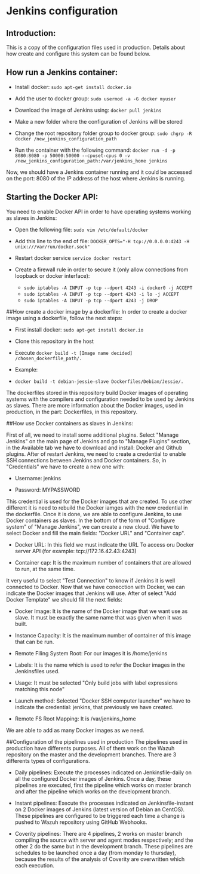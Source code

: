 # Jenkins configuration

## Introduction:
This is a copy of the configuration files used in production. Details about how create and configure this system can be found below.

## How run a Jenkins container:

- Install docker:
```sudo apt-get install docker.io```

- Add the user to docker group:
```sudo usermod -a -G docker myuser```

- Download the image of Jenkins using:
```docker pull jenkins```

- Make a new folder where the configuration of Jenkins will be stored

- Change the root repository folder group to docker group:
```sudo chgrp -R docker /new_jenkins_configuration_path```

- Run the container with the following command:
```docker run -d -p 8080:8080 -p 50000:50000 --cpuset-cpus 0 -v /new_jenkins_configuration_path:/var/jenkins_home jenkins```

Now, we should have a Jenkins container running and it could be accessed on the port: 8080 of the IP address of the host where Jenkins is running.

## Starting the Docker API:

You need to enable Docker API in order to have operating systems working as slaves in Jenkins:

- Open the following file:
```sudo vim /etc/default/docker```

- Add this line to the end of file:
```DOCKER_OPTS="-H tcp://0.0.0.0:4243 -H unix:///var/run/docker.sock"```

- Restart docker service
```service docker restart```

- Create a firewall rule in order to secure it (only allow connections from loopback or docker interface):
  + ```sudo iptables -A INPUT -p tcp --dport 4243 -i docker0 -j ACCEPT```
  + ```sudo iptables -A INPUT -p tcp --dport 4243 -i lo -j ACCEPT```
  + ```sudo iptables -A INPUT -p tcp --dport 4243 -j DROP```

##How create a docker image by a dockerfile:
In order to create a docker image using a dockerfile, follow the next steps:

- First install docker:
```sudo apt-get install docker.io```

- Clone this repository in the host

- Execute ```docker build -t [Image name decided] /chosen_dockerfile_path/.```

- Example:
+ ```docker build -t debian-jessie-slave Dockerfiles/Debian/Jessie/.```

The dockerfiles stored in this repository build Docker images of operating systems with the compilers and configuration needed to be used by Jenkins as slaves.
There are more information about the Docker images, used in production, in the part: Dockerfiles, in this repository.

##How use Docker containers as slaves in Jenkins:

First of all, we need to install some additional plugins. Select "Manage Jenkins" on the main page of Jenkins and go to "Manage Plugins" section, in the Available tab we have to download and install: Docker and Github plugins.
After of restart Jenkins, we need to create a credential to enable SSH connections between Jenkins and Docker containers.
So, in "Credentials" we have to create a new one with:

- Username: jenkins

- Password: MYPASSWORD

This credential is used for the Docker images that are created. To use other different it is need to rebuild the Docker iamges with the new credential in the dockerfile.
Once it is done, we are able to configure Jenkins, to use Docker containers as slaves.
In the bottom of the form of "Configure system" of "Manage Jenkins", we can create a new cloud. We have to select Docker and fill the main fields: "Docker URL" and "Container cap".

- Docker URL: In this field we must indicate the URL To access oru Docker server API (for example: tcp://172.16.42.43:4243)

- Container cap: It is the maximum number of containers that are allowed to run, at the same time.

It very useful to select "Test Connection" to know if Jenkins it is well connected to Docker.
Now that we have conecction with Docker, we can indicate the Docker images that Jenkins will use. After of select "Add Docker Template" we should fill the next fields:

- Docker Image: It is the name of the Docker image that we want use as slave. It must be exactly the same name that was given when it was built.

- Instance Capacity: It is the maximum number of container of this image that can be run.

- Remote Filing System Root: For our images it is /home/jenkins

- Labels: It is the name which is used to refer the Docker images in the Jenkinsfiles used.

- Usage: It must be selected "Only build jobs with label expressions matching this node"

- Launch method: Selected "Docker SSH computer launcher" we have to indicate the credential: jenkins, that previously we have created.

-	Remote FS Root Mapping: It is /var/jenkins_home

We are able to add as many Docker images as we need.

##Configuration of the pipelines used in production
The pipelines used in production have differents purposes. All of them work on the Wazuh repository on the master and the development branches.
There are 3 differents types of configurations.

- Daily pipelines: Execute the processes indicated on Jenkinsfile-daily on all the configured Docker images of Jenkins. Once a day, these pipelines are executed, first the pipeline which works on master branch and after the pipeline which works on the development branch.

- Instant pipelines: Execute the processes indicated on Jenkinsfile-instant on 2  Docker images of Jenkins (latest version of Debian an CentOS). These pipelines are configured to be triggered each time a change is pushed to Wazuh repository using GitHub Webhooks.

- Coverity pipelines: There are 4 pipelines, 2 works on master branch compiling the source with server and agent modes respectively; and the other 2 do the same but in the development branch. These pipelines are schedules to be launched once a day (from monday to thursday), because the results of the analysis of Coverity are overwritten which each execution.
